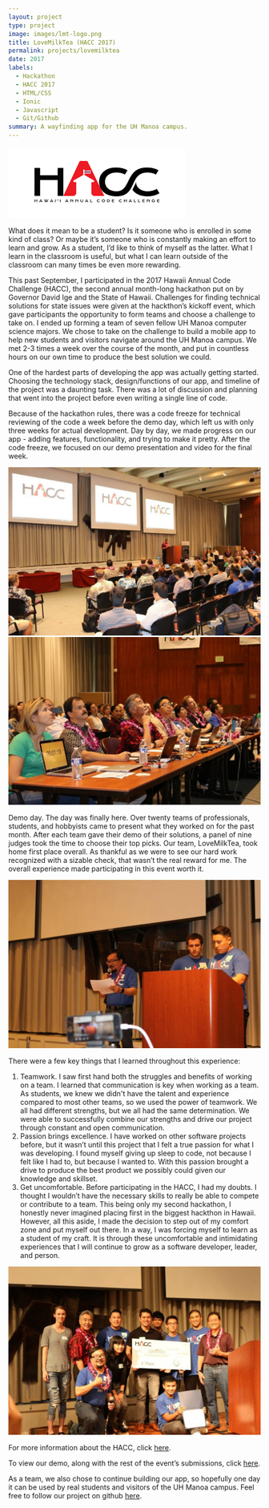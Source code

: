 ```yaml
---
layout: project
type: project
image: images/lmt-logo.png
title: LoveMilkTea (HACC 2017)
permalink: projects/lovemilktea
date: 2017
labels:
  - Hackathon
  - HACC 2017
  - HTML/CSS
  - Ionic
  - Javascript
  - Git/Github
summary: A wayfinding app for the UH Manoa campus.
---
```

<img class="ui fluid image" src="../images/hacc.png">

What does it mean to be a student? Is it someone who is enrolled in some kind of class?  Or maybe it’s someone who is constantly making an effort to learn and grow.  As a student, I’d like to think of myself as the latter.  What I learn in the classroom is useful, but what I can learn outside of the classroom can many times be even more rewarding.

This past September, I participated in the 2017 Hawaii Annual Code Challenge (HACC), the second annual month-long hackathon put on by Governor David Ige and the State of Hawaii.  Challenges for finding technical solutions for state issues were given at the hackthon’s kickoff event, which gave participants the opportunity to form teams and choose a challenge to take on. I ended up forming a team of seven fellow UH Manoa computer science majors. We chose to take on the challenge to build a mobile app to help new students and visitors navigate around the UH Manoa campus. We met 2-3 times a week over the course of the month, and put in countless hours on our own time to produce the best solution we could. 

One of the hardest parts of developing the app was actually getting started. Choosing the technology stack, design/functions of our app, and timeline of the project was a daunting task. There was a lot of discussion and planning that went into the project before even writing a single line of code. 

Because of the hackathon rules, there was a code freeze for technical reviewing of the code a week before the demo day, which left us with only three weeks for actual development. Day by day, we made progress on our app - adding features, functionality, and trying to make it pretty. After the code freeze, we focused on our demo presentation and video for the final week. 


<img class="ui image" src="../images/lmt-1.jpg">
<br>
<img class="ui image" src="../images/lmt-2.jpg">

Demo day.  The day was finally here. Over twenty teams of professionals, students, and hobbyists came to present what they worked on for the past month.  After each team gave their demo of their solutions, a panel of nine judges took the time to choose their top picks.  Our team, LoveMilkTea, took home first place overall.  As thankful as we were to see our hard work recognized with a sizable check, that wasn’t the real reward for me.  The overall experience made participating in this event worth it.  

<img class="ui image" src="../images/lmt-3.jpg">

There were a few key things that I learned throughout this experience:
1.	Teamwork.  I saw first hand both the struggles and benefits of working on a team.  I learned that communication is key when working as a team.  As students, we knew we didn't have the talent and experience compared to most other teams, so we used the power of teamwork.  We all had different strengths, but we all had the same determination.  We were able to successfully combine our strengths and drive our project through constant and open communication.
2.	Passion brings excellence.  I have worked on other software projects before, but it wasn’t until this project that I felt a true passion for what I was developing.  I found myself giving up sleep to code, not because I felt like I had to, but because I wanted to.  With this passion brought a drive to produce the best product we possibly could given our knowledge and skillset.
3.	Get uncomfortable.  Before participating in the HACC, I had my doubts.  I thought I wouldn’t have the necessary skills to really be able to compete or contribute to a team.  This being only my second hackathon, I honestly never imagined placing first in the biggest hackthon in Hawaii.  However, all this aside, I made the decision to step out of my comfort zone and put myself out there.  In a way, I was forcing myself to learn as a student of my craft.  It is through these uncomfortable and intimidating experiences that I will continue to grow as a software developer, leader, and person.

<img class="ui image" src="../images/lmt-4.jpg">

For more information about the HACC, click <a href="http://hacc.hawaii.gov/">here</a>.

To view our demo, along with the rest of the event’s submissions, click <a href="https://devpost.com/software/ho-okele">here</a>.

As a team, we also chose to continue building our app, so hopefully one day it can be used by real students and visitors of the UH Manoa campus.  Feel free to follow our project on github <a href="https://github.com/LoveMilkTea/Wayfinder">here</a>.
